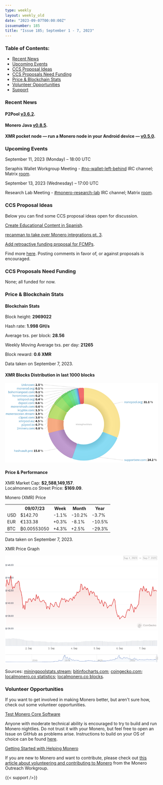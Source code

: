 ```yaml
---
type: weekly
layout: weekly_old
date: "2023-09-07T00:00:00Z"
issuenumber: 185
title: "Issue 185; September 1 - 7, 2023"
---
```


<h3>Table of Contents:</h3>
<ul class="contents">
    <li><a href="#news">Recent News</a></li>
    <li><a href="#events">Upcoming Events</a></li>
    <li><a href="#ideas">CCS Proposal Ideas</a></li>
    <li><a href="#proposals">CCS Proposals Need Funding</a></li>
    <li><a href="#stats">Price & Blockchain Stats</a></li>
    <li><a href="#volunteer">Volunteer Opportunities</a></li>
    <li><a href="#support">Support</a></li>
</ul>

<h3 id="news">Recent News</h3>

<div class="newsbyte">
    <h4>P2Pool <a href="https://github.com/SChernykh/p2pool/releases/tag/v3.6.2" target="_blank">v3.6.2</a>.</h4>
</div>

<div class="newsbyte">
    <h4>Monero Java <a href="https://github.com/monero-ecosystem/monero-java/releases/tag/v0.8.5" target="_blank">v0.8.5</a>.</h4>
</div>

<div class="newsbyte">
    <h4>XMR pocket node — run a Monero node in your Android device — <a href="https://github.com/CryptoGrampy/xmr-pocket-node/releases/tag/v0.5.0-alpha" target="_blank">v0.5.0</a>.</h4>
</div>

<h3 id="events">Upcoming Events</h3>

<div class="event">
    <p class="date" markdown="1">September 11, 2023 (Monday) – 18:00 UTC</p>
    <p markdown="1">Seraphis Wallet Workgroup Meeting - <a href="irc://irc.libera.chat/#no-wallet-left-behind" target="_blank">#no-wallet-left-behind</a> IRC channel; Matrix <a href="https://matrix.to/#/#no-wallet-left-behind:monero.social" target="_blank">room</a>.</p>
</div>

<div class="event">
    <p class="date" markdown="1">September 13, 2023 (Wednesday) – 17:00 UTC</p>
    <p markdown="1">Research Lab Meeting - <a href="irc://irc.libera.chat/#monero-research-lab" target="_blank">#monero-research-lab</a> IRC channel; Matrix <a href="https://matrix.to/#/#monero-research-lab:monero.social" target="_blank">room</a>.</p>
</div>

<h3 id="ideas">CCS Proposal Ideas</h3>

<p>Below you can find some CCS proposal ideas open for discussion.</p>

<div class="proposal">
<p><a href="https://repo.getmonero.org/monero-project/ccs-proposals/-/merge_requests/406" target="_blank">Create Educational Content in Spanish</a>.</p>
</div>

<div class="proposal">
<p><a href="https://repo.getmonero.org/monero-project/ccs-proposals/-/merge_requests/402" target="_blank">recanman to take over Monero integrations pt. 3</a>.</p>
</div>

<div class="proposal">
<p><a href="https://repo.getmonero.org/monero-project/ccs-proposals/-/merge_requests/403" target="_blank">Add retroactive funding proposal for FCMPs</a>.</p>
</div>

<div class="proposal">
<p>Find more <a href="https://ccs.getmonero.org/ideas/" target="_blank">here</a>. Posting comments in favor of, or against proposals is encouraged.</p>
</div>

<h3 id="proposals">CCS Proposals Need Funding</h3>

<p>None; all funded for now.</p>

<h3 id="stats">Price & Blockchain Stats</h3>

<h4 class="stat">Blockchain Stats</h4>

<div class="bcstats">
    <p>Block height: <b>2969022</b></p>
    <p>Hash rate: <b>1.998 GH/s</b></p>
    <p>Average txs. per block: <b>28.56</b></p>
    <p>Weekly Moving Average txs. per day: <b>21265</b></p>
    <p>Block reward: <b>0.6 XMR</b></p>
</div>
<p class="note">Data taken on September 7, 2023.</p>

<h4 class="stat">XMR Blocks Distribution in last 1000 blocks</h4>
<p><img src="/img/hashrate-pool-distribution-0907.png" alt="Hashrate Pool Distribution Pie Chart"/></p>

<h4 class="stat" id="price-stat">Price & Performance</h4>

<div class="price-intro">XMR Market Cap: <b>$2,588,149,157</b>.<br/>Localmonero.co Street Price: <b>$169.09</b>.</div>

<p class="table-title">Monero (XMR) Price</p>
<table class="price-table">
  <tr class="row1">
    <th></th>
    <th>09/07/23</th>
    <th>Week</th>
    <th>Month</th>
    <th>Year</th>
  </tr>
  <tr>
    <td data-th="XMR to">USD</td>
    <td data-th="09/07/23">$142.70</td>
    <td data-th="Week" class="red">-1.1%</td>
    <td data-th="Month" class="red">-10.2%</td>
    <td data-th="Year" class="red">-3.7%</td>
  </tr>
  <tr class="row3">
    <td data-th="XMR to">EUR</td>
    <td data-th="09/07/23">€133.38</td>
    <td data-th="Week" class="green">+0.3%</td>
    <td data-th="Month" class="red">-8.1%</td>
    <td data-th="Year" class="red">-10.5%</td>
  </tr>
  <tr>
    <td data-th="XMR to">BTC</td>
    <td data-th="09/07/23">₿0.00553050</td>
    <td data-th="Week" class="green">+4.3%</td>
    <td data-th="Month" class="green">+2.5%</td>
    <td data-th="Year" class="red">-29.3%</td>
  </tr>
</table>
<p class="note">Data taken on September 7, 2023.</p>

<p class="table-title">XMR Price Graph</p>

![XMR Price Graph 09/01/23-09/07/23](/img/weekly-chart-0907.png "XMR Price Graph 09/01/23-09/07/23")

Sources: <a href="https://miningpoolstats.stream/monero" target="_blank">miningpoolstats.stream</a>; <a href="https://bitinfocharts.com/monero/" target="_blank">bitinfocharts.com</a>; <a href="https://www.coingecko.com/en/coins/monero" target="_blank">coingecko.com</a>; <a href="https://localmonero.co/statistics" target="_blank">localmonero.co statistics</a>; <a href="https://localmonero.co/blocks" target="_blank">localmonero.co blocks</a>.

<h3 id="volunteer">Volunteer Opportunities</h3>

<p>If you want to get involved in making Monero better, but aren't sure how, check out some volunteer opportunities.</p>

<div class="newsbyte">
    <p class="date"><a href="https://github.com/monero-project/monero" target="_blank">Test Monero Core Software</a></p>
    <p>Anyone with moderate technical ability is encouraged to try to build and run Monero nightlies. Do not trust it with your Monero, but feel free to open an Issue on GitHub as problems arise. Instructions to build on your OS of choice can be found <a href="https://github.com/monero-project/monero#compiling-monero-from-source" target="_blank">here</a>. </p>
</div>

<div class="newsbyte">
    <p class="date"><a href="https://github.com/monero-project/monero" target="_blank">Getting Started with Helping Monero</a></p>
    <p>If you are new to Monero and want to contribute, please check out <a href="https://web.archive.org/web/20200805013127/https://www.monerooutreach.org/stories/getting-started-helping-monero.html" target="_blank">this article about volunteering and contributing to Monero</a> from the Monero Outreach Workgroup. </p>
</div>

{{< support />}}

